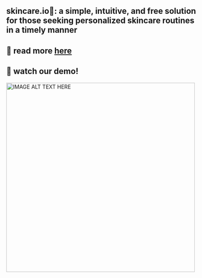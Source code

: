 ## skincare.io🧴: a simple, intuitive, and free solution for those seeking personalized skincare routines in a timely manner

## :wave: read more [here](https://devpost.com/software/skincare-io)
## 👀 watch our demo!
<a href="https://www.youtube.com/watch?v=RaRLndobYEU&t=14s" target="_blank">
  <img src="https://github.com/user-attachments/assets/a59d05c0-4671-4f26-af25-f52d32523a26" alt="IMAGE ALT TEXT HERE" width="500"/>
</a>

